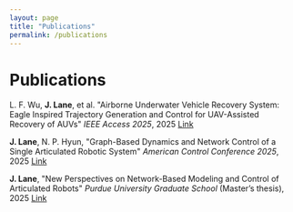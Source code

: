 ```yaml
---
layout: page
title: "Publications"
permalink: /publications
---
```


# Publications

L. F. Wu, **J. Lane**, et al. "Airborne Underwater Vehicle Recovery System: Eagle Inspired Trajectory Generation and Control for UAV-Assisted Recovery of AUVs" *IEEE Access 2025*, 2025 [Link](https://ieeexplore.ieee.org/document/11122504)

**J. Lane**, N. P. Hyun, "Graph-Based Dynamics and Network Control of a Single Articulated Robotic System" *American Control Conference 2025*, 2025 [Link](https://ieeexplore.ieee.org/document/11107566)

**J. Lane**, "New Perspectives on Network-Based Modeling and Control of Articulated Robots" *Purdue University Graduate School* (Master’s thesis), 2025 [Link](https://hammer.purdue.edu/articles/thesis/New_Perspectives_on_Network-Based_Modeling_and_Control_of_Articulated_Robots/28850858)
